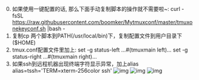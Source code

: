 0. 如果使用一键配置的话, 那么下面手动复制脚本的操作就不需要啦~:
curl -fsSL https://raw.githubusercontent.com/boomker/Mytmuxconf/master/tmuxonekeyconf.sh |bash -
1. 复制cp 两个脚本到PATH(/usr/local/bin)下，复制配置文件到用户目录下($HOME)
2. tmux.conf配置文件里加上:
    set -g status-left ...#(tmuxmain left)... 
    set -g status-right ...#(tmuxmain right)... 
3. 如果ssh到远程机器出现终端字符显示异常，加上alias alias=tssh='TERM=xterm-256color ssh'
![img](https://raw.githubusercontent.com/boomker/Mytmuxconf/img/master/tmuxpreview.png)
![img](https://raw.githubusercontent.com/boomker/Mytmuxconf/img/master/tmuxpreview1.png)
![img](https://raw.githubusercontent.com/boomker/Mytmuxconf/img/master/tmux-iterm2-setting.png)
